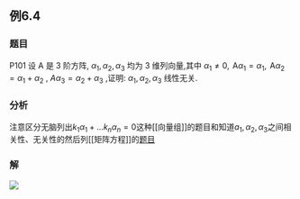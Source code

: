 ## 例6.4
### 题目
P101 设 $\mathrm{A}$ 是 3 阶方阵, ${\alpha }_{1},{\alpha }_{2},{\alpha }_{3}$ 均为 3 维列向量,其中 ${\alpha }_{1} \neq 0,\mathrm{\;A}{\alpha }_{1} = {\alpha }_{1},\mathrm{\;A}{\alpha }_{2} = {\alpha }_{1} + {\alpha }_{2}$ , $A{\alpha }_{3} = {\alpha }_{2} + {\alpha }_{3}$ ,证明: ${\alpha }_{1},{\alpha }_{2},{\alpha }_{3}$ 线性无关.
### 分析
注意区分无脑列出$k_{1}\alpha_{1}+\dots k_{n}\alpha_{n}=0$这种[[向量组]]的题目和知道$a_{1},\alpha_{2},\alpha_{3}$之间相关性、无关性的然后列[[矩阵方程]]的[题目](https://www.bilibili.com/video/BV13A4Ze3Em5?t=28.0&p=61)
### 解
![](https://img.hwenyi.live/202410190238847.webp)
